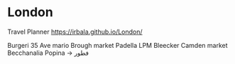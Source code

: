 # London
Travel Planner
https://irbala.github.io/London/

Burgeri
35 
Ave mario 
Brough market 
Padella
LPM
Bleecker 
Camden market 
Becchanalia
Popina -> فطور 
